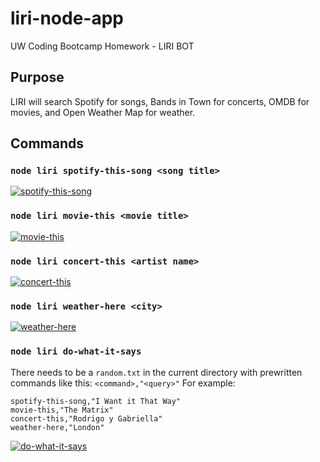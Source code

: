 # liri-node-app
UW Coding Bootcamp Homework - LIRI BOT

## Purpose
LIRI will search Spotify for songs, Bands in Town for concerts, OMDB for movies, and Open Weather Map for weather.

## Commands
### `node liri spotify-this-song <song title>`

[![spotify-this-song](http://img.youtube.com/vi/7bc0eThbvNk/0.jpg)](http://www.youtube.com/watch?v=7bc0eThbvNk)

### `node liri movie-this <movie title>`

[![movie-this](http://img.youtube.com/vi/VTmemW0uwSk/0.jpg)](http://www.youtube.com/watch?v=VTmemW0uwSk)

### `node liri concert-this <artist name>`

[![concert-this](http://img.youtube.com/vi/1iwaICmo36I/0.jpg)](http://www.youtube.com/watch?v=1iwaICmo36I)

### `node liri weather-here <city>`

[![weather-here](http://img.youtube.com/vi/lZYjZQZfWdk/0.jpg)](http://www.youtube.com/watch?v=lZYjZQZfWdk)

### `node liri do-what-it-says`

There needs to be a `random.txt` in the current directory with prewritten commands like this: `<command>,"<query>"`
For example:
```
spotify-this-song,"I Want it That Way"
movie-this,"The Matrix"
concert-this,"Rodrigo y Gabriella"
weather-here,"London"
```

[![do-what-it-says](http://img.youtube.com/vi/CUEyILzGlGs/0.jpg)](http://www.youtube.com/watch?v=CUEyILzGlGs)